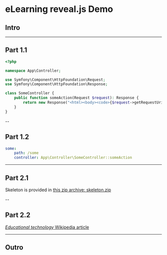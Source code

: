 # eLearning reveal.js Demo

## Intro

---

## Part 1.1

```php
<?php

namespace App\Controller;

use Symfony\Component\HttpFoundation\Request;
use Symfony\Component\HttpFoundation\Response;

class SomeController {
    public function someAction(Request $request): Response {
        return new Response("<html><body><code>{$request->getRequestUri()}</code></body></html>");
    }
}
```

--

## Part 1.2

```yaml
some:
    path: /some
    controller: App\Controller\SomeController::someAction
```

---

## Part 2.1

Skeleton is provided in [this zip archive: skeleton.zip](download/skeleton.zip)

--

## Part 2.2

[_Educational technology_ Wikipedia article](https://en.wikipedia.org/wiki/Educational_technology)

---

## Outro
